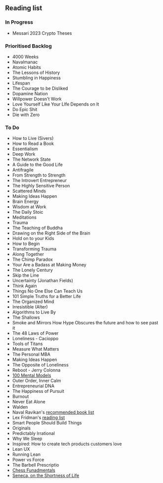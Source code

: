 ## Reading list

### In Progress

* Messari 2023 Crypto Theses

### Prioritised Backlog

* 4000 Weeks
* Navalmanac
* Atomic Habits
* The Lessons of History
* Stumbling in Happiness
* Lifespan
* The Courage to be Disliked
* Dopamine Nation
* Willpower Doesn't Work
* Love Yourself Like Your LIfe Depends on It
* Do Epic Shit
* Die with Zero

### To Do

* How to Live (Sivers)
* How to Read a Book
* Essentialism
* Deep Work
* The Network State
* A Guide to the Good Life
* Antifragile
* From Strength to Strength
* The Introvert Entrepreneur
* The Highly Sensitive Person
* Scattered Minds
* Making Ideas Happen
* Brain Energy
* Wisdom at Work
* The Daily Stoic
* Meditations
* Trauma
* The Teaching of Buddha
* Drawing on the Right Side of the Brain
* Hold on to your Kids
* How to Begin
* Transforming Trauma
* Along Together
* The Chimp Paradox
* Your Are a Badass at Making Money
* The Lonely Century
* Skip the Line
* Uncertainty (Jonathan Fields)
* Think Again
* Things No One Else Can Teach Us
* 101 Simple Truths for a Better Life
* The Organized Mind
* Irresistible (Alter)
* Algorithms to Live By
* The Shallows 
* Smoke and Mirrors How Hype Obscures the future and how to see past it
* The 48 Laws of Power
* Loneliness - Cacioppo
* Tools of Titans
* Measure What Matters
* The Personal MBA
* Making Ideas Happen
* The Opposite of Loneliness
* Reboot - Jerry Colonna
* [100 Mental Models](https://wisdomtheory.gumroad.com/l/100MM)
* Outer Order, Inner Calm
* Entrepreneurial DNA
* The Happiness of Pursuit
* Burnout
* Never Eat Alone
* Walden
* Naval Ravikan's [recommended book list](https://www.navalmanack.com/navals-recommended-reading)
* Lex Fridman's [reading list](https://lexfridman.com/reading-list/)
* Smart People Should Build Things
* Originals
* Predictably Irrational
* Why We Sleep
* Inspired: How to create tech products customers love
* Lean UX
* Running Lean
* Power vs Force
* The Barbell Prescriptio
* [Chess Funadmentals](https://www.gutenberg.org/ebooks/33870)
* [Seneca, on the Shortness of Life](https://www.gutenberg.org/cache/epub/64576/pg64576-images.html#p288)
